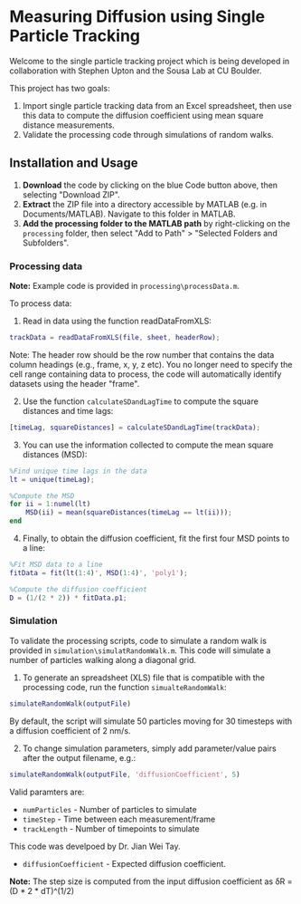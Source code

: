 # Measuring Diffusion using Single Particle Tracking 

Welcome to the single particle tracking project which is being developed in
collaboration with Stephen Upton and the Sousa Lab at CU Boulder. 

This project has two goals:
1. Import single particle tracking data from an Excel spreadsheet, then use
   this data to compute the diffusion coefficient using mean square 
   distance measurements.
2. Validate the processing code through simulations of random walks.

## Installation and Usage

1. **Download** the code by clicking on the blue Code button above, then 
   selecting "Download ZIP".
2. **Extract** the ZIP file into a directory accessible by MATLAB (e.g.
   in Documents/MATLAB). Navigate to this folder in MATLAB.
3. **Add the processing folder to the MATLAB path** by right-clicking on
   the ``processing`` folder, then select "Add to Path" > "Selected Folders
   and Subfolders".

### Processing data

**Note:** Example code is provided in `processing\processData.m`.

To process data:
1. Read in data using the function readDataFromXLS:
```matlab
trackData = readDataFromXLS(file, sheet, headerRow);
```

Note: The header row should be the row number that contains the data column 
headings (e.g., frame, x, y, z etc). You no longer need to specify the cell
range containing data to process, the code will automatically identify
datasets using the header "frame".

2. Use the function ``calculateSDandLagTime`` to compute the square 
   distances and time lags:
```matlab
[timeLag, squareDistances] = calculateSDandLagTime(trackData);
```

3. You can use the information collected to compute the mean square 
   distances (MSD):
```matlab
%Find unique time lags in the data
lt = unique(timeLag);

%Compute the MSD
for ii = 1:numel(lt)
    MSD(ii) = mean(squareDistances(timeLag == lt(ii)));
end
```

4. Finally, to obtain the diffusion coefficient, fit the first four MSD 
   points to a line:
```matlab
%Fit MSD data to a line
fitData = fit(lt(1:4)', MSD(1:4)', 'poly1');

%Compute the diffusion coefficient
D = (1/(2 * 2)) * fitData.p1;
```

### Simulation

To validate the processing scripts, code to simulate a random walk is 
provided in `simulation\simulatRandomWalk.m`. This code will simulate a 
number of particles walking along a diagonal grid.

1. To generate an spreadsheet (XLS) file that is compatible with the 
   processing code, run the function `simualteRandomWalk`:
```matlab
simulateRandomWalk(outputFile)
```

By default, the script will simulate 50 particles moving for 30 timesteps 
with a diffusion coefficient of 2 nm/s.

2. To change simulation parameters, simply add parameter/value pairs after
   the output filename, e.g.:
```matlab
simulateRandomWalk(outputFile, 'diffusionCoefficient', 5)
```

Valid paramters are:
* `numParticles` - Number of particles to simulate
* `timeStep` - Time between each measurement/frame
* `trackLength` - Number of timepoints to simulate

This code was develpoed by Dr. Jian Wei Tay.
* `diffusionCoefficient` - Expected diffusion coefficient.

**Note:** The step size is computed from the input diffusion coefficient as
&delta;R = (D * 2 * dT)^(1/2)

